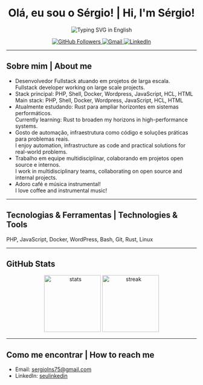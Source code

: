 <!-- Profile picture 
<p align="center">
  <img src="https://github.com/slns.png" alt="Profile Picture" width="130" height="130" style="border-radius:50%;" />
</p>
-->
<h1 align="center">Olá, eu sou o Sérgio!  |  Hi, I'm Sérgio!</h1>
<!--<h1 align="center">Olá, eu sou o Sérgio!</h1>-->


<p align="center">
<!--  <img src="https://readme-typing-svg.demolab.com?font=Fira+Code&duration=3000&pause=500&color=36BCF7&center=true&vCenter=true&width=435&lines=Desenvolvedor+Fullstack;PHP,+DevOps,+Wordpress,+Docker;Estudando+Rust;Apaixonado+por+automação+e+infra" alt="Typing SVG in Portuguese" />
  <br />-->
  <img src="https://readme-typing-svg.demolab.com?font=Fira+Code&duration=3000&pause=500&color=36BCF7&center=true&vCenter=true&width=435&lines=Fullstack+Developer;PHP,+DevOps,+Wordpress,+Docker;Learning+Rust;Passionate+about+automation+and+infrastructure" alt="Typing SVG in English" />
</p>

<p align="center">
  <a href="https://github.com/slns">
    <img src="https://img.shields.io/github/followers/slns?label=Seguidores&style=social" alt="GitHub Followers" />
  </a>
  <a href="mailto:sergiolns75@gmail.com">
    <img src="https://img.shields.io/badge/Email-D14836?style=flat-square&logo=gmail&logoColor=white" alt="Gmail" />
  </a>
  <a href="https://www.linkedin.com/in/s%C3%A9rgio-santos-0b313a51//">
    <img src="https://img.shields.io/badge/LinkedIn-0077B5?style=flat-square&logo=linkedin&logoColor=white" alt="LinkedIn" />
  </a>
</p>

---

## Sobre mim | About me

- Desenvolvedor Fullstack atuando em projetos de larga escala.  
  Fullstack developer working on large scale projects.
- Stack principal: PHP, Shell, Docker, Wordpress, JavaScript, HCL, HTML  
  Main stack: PHP, Shell, Docker, Wordpress, JavaScript, HCL, HTML
- Atualmente estudando: Rust para ampliar horizontes em sistemas performáticos.  
  Currently learning: Rust to broaden my horizons in high-performance systems.
- Gosto de automação, infraestrutura como código e soluções práticas para problemas reais.  
  I enjoy automation, infrastructure as code and practical solutions for real-world problems.
- Trabalho em equipe multidisciplinar, colaborando em projetos open source e internos.  
  I work in multidisciplinary teams, collaborating on open source and internal projects.
- Adoro café e música instrumental!  
  I love coffee and instrumental music!

---

## Tecnologias & Ferramentas | Technologies & Tools

PHP, JavaScript, Docker, WordPress, Bash, Git, Rust, Linux

---
<!--
## Projetos públicos em destaque | Public Projects Highlights

- [jquery-adcHighlighter](https://github.com/adclick/jquery-adcHighlighter) — Plugin JS para destaque dinâmico.  
  JS Plugin for dynamic highlighting.
- [docker-runtime](https://github.com/adclick/docker-runtime) — Utilitários Docker para times de desenvolvimento.  
  Docker utilities for development teams.
- [cms.wordpress-base.proj](https://github.com/adclick/cms.wordpress-base.proj) — Base para projetos Wordpress.  
  Base for Wordpress projects.
- [devops.infrastructure.proj](https://github.com/adclick/devops.infrastructure.proj) — Infraestrutura como código.  
  Infrastructure as code.

---
-->

## GitHub Stats

<p align="center">
  <img src="https://github-readme-stats.vercel.app/api?username=slns&show_icons=true&theme=tokyonight" height="150" alt="stats" />
  <img src="https://github-readme-streak-stats.herokuapp.com/?user=slns&theme=tokyonight" height="150" alt="streak" />
</p>

---

## Como me encontrar | How to reach me

- Email: sergiolns75@gmail.com
- LinkedIn: [seulinkedin](https://www.linkedin.com/in/s%C3%A9rgio-santos-0b313a51/)
<!-- Instagram: [@seuinsta](https://instagram.com/seuinsta)-->

<!--
Dicas:
- Troque os links e emails pelos seus
- Adicione ou remova seções conforme seu perfil
- Use GIFs, banners ou imagens próprias para mais personalidade
- Mantenha o README atualizado!
-->
